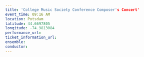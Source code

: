 ```yaml
---
title: 'College Music Society Conference Composer's Concert'
event_time: 09:16 AM
location: Potsdam
latitude: 44.6697805
longitude: -74.9813084
performance_url: 
ticket_information_url: 
ensemble: 
conductor: 
---
```


